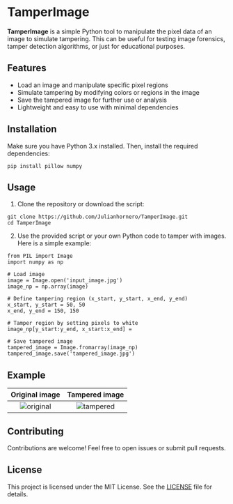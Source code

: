 
# TamperImage

**TamperImage** is a simple Python tool to manipulate the pixel data of an image to simulate tampering. This can be useful for testing image forensics, tamper detection algorithms, or just for educational purposes.

## Features

- Load an image and manipulate specific pixel regions
- Simulate tampering by modifying colors or regions in the image
- Save the tampered image for further use or analysis
- Lightweight and easy to use with minimal dependencies

## Installation

Make sure you have Python 3.x installed. Then, install the required dependencies:

```
pip install pillow numpy
```

## Usage

1. Clone the repository or download the script:

```
git clone https://github.com/Julianhornero/TamperImage.git
cd TamperImage
```

2. Use the provided script or your own Python code to tamper with images. Here is a simple example:

```
from PIL import Image
import numpy as np

# Load image
image = Image.open('input_image.jpg')
image_np = np.array(image)

# Define tampering region (x_start, y_start, x_end, y_end)
x_start, y_start = 50, 50
x_end, y_end = 150, 150

# Tamper region by setting pixels to white
image_np[y_start:y_end, x_start:x_end] = 

# Save tampered image
tampered_image = Image.fromarray(image_np)
tampered_image.save('tampered_image.jpg')
```

## Example

Original image | Tampered image  
:-------------------------:|:-------------------------:  
![original](examples/original.jpg) | ![tampered](examples/tampered.jpg)

## Contributing

Contributions are welcome! Feel free to open issues or submit pull requests.

## License

This project is licensed under the MIT License. See the [LICENSE](LICENSE) file for details.

